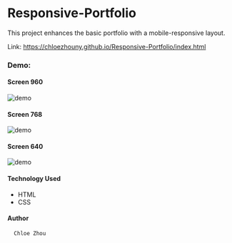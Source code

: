 # Responsive-Portfolio

This project enhances the basic portfolio with a mobile-responsive layout.

Link: https://chloezhouny.github.io/Responsive-Portfolio/index.html 


### Demo: 

#### Screen 960

  ![demo](assets/images/demo1.gif)




#### Screen 768
  ![demo](assets/images/demo2.gif)  



#### Screen 640

  ![demo](assets/images/demo3.gif)



#### Technology Used

* HTML
* CSS

#### Author
      Chloe Zhou